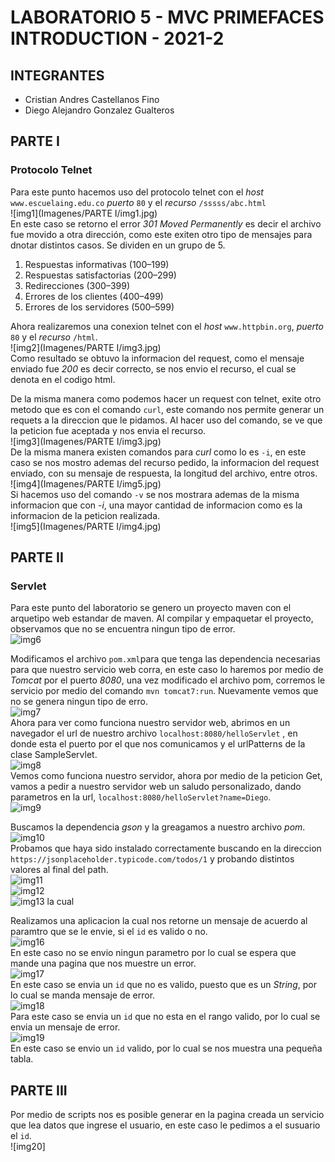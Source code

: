 # LABORATORIO 5 - MVC PRIMEFACES INTRODUCTION - 2021-2
## INTEGRANTES  
- Cristian Andres Castellanos Fino
- Diego Alejandro Gonzalez Gualteros  
## PARTE I
### Protocolo Telnet  
  Para este punto hacemos uso del protocolo telnet con el _host_ ```www.escuelaing.edu.co``` _puerto_ ```80``` y el _recurso_ ```/sssss/abc.html```  
  ![img1](Imagenes/PARTE I/img1.jpg)  
  En este caso se retorno el error _301 Moved Permanently_ es decir el archivo fue movido a otra dirección, como este exiten otro tipo de mensajes para dnotar distintos casos. Se dividen en un grupo de 5.  
  1. Respuestas informativas (100–199)
  2. Respuestas satisfactorias (200–299)
  3. Redirecciones (300–399)
  4. Errores de los clientes (400–499)
  5. Errores de los servidores (500–599)  

Ahora realizaremos una conexion telnet con el _host_ ```www.httpbin.org```, _puerto_ ```80``` y el _recurso_ ```/html```.  
![img2](Imagenes/PARTE I/img3.jpg)  
Como resultado se obtuvo la informacion del request, como el mensaje enviado fue _200_ es decir correcto, se nos envio el recurso, el cual se denota en el codigo html.  

De la misma manera como podemos hacer un request con telnet, exite otro metodo que es con el comando ```curl```, este comando nos permite generar un requets a la direccion que le pidamos. Al hacer uso del comando, se ve que la peticion fue aceptada y nos envia el recurso.  
![img3](Imagenes/PARTE I/img3.jpg)  
De la misma manera existen comandos para _curl_ como lo es ```-i```, en este caso se nos mostro ademas del recurso pedido, la informacion del request enviado, con su mensaje de respuesta, la longitud del archivo, entre otros.  
![img4](Imagenes/PARTE I/img5.jpg)  
Si hacemos uso del comando ```-v``` se nos mostrara ademas de la misma informacion que con _-i_, una mayor cantidad de informacion como es la informacion de la peticion realizada.  
![img5](Imagenes/PARTE I/img4.jpg)  
## PARTE II
### Servlet 
  Para este punto del laboratorio se genero un proyecto maven con el arquetipo web estandar de maven. Al compilar y empaquetar el proyecto, observamos que no se encuentra ningun tipo de error.  
  ![img6](https://github.com/DiegoGonzalez2807/lab5-cvds/blob/7db75f31b211017e4d92314665e0e70c52d6a551/Imagenes/PARTE%20II/img6.png)
  
  Modificamos el archivo ```pom.xml```para que tenga las dependencia necesarias para que nuestro servicio web corra, en este caso lo haremos por medio de _Tomcat_ por el puerto _8080_, una vez modificado el archivo pom, corremos le servicio por medio del comando ```mvn tomcat7:run```.  Nuevamente vemos que no se genera ningun tipo de erro.  
  ![img7](https://github.com/DiegoGonzalez2807/lab5-cvds/blob/7db75f31b211017e4d92314665e0e70c52d6a551/Imagenes/PARTE%20II/img7.png)  
  Ahora para ver como funciona nuestro servidor web, abrimos en un navegador el url de nuestro archivo ```localhost:8080/helloServlet``` , en donde esta el puerto por el que nos comunicamos y el urlPatterns de la clase SampleServlet.  
  ![img8](https://github.com/DiegoGonzalez2807/lab5-cvds/blob/7db75f31b211017e4d92314665e0e70c52d6a551/Imagenes/PARTE%20II/img8.png)  
  Vemos como funciona nuestro servidor, ahora por medio de la peticion Get, vamos a pedir a nuestro servidor web un saludo personalizado, dando parametros en la url, ```localhost:8080/helloServlet?name=Diego```.  
  ![img9](https://github.com/DiegoGonzalez2807/lab5-cvds/blob/7db75f31b211017e4d92314665e0e70c52d6a551/Imagenes/PARTE%20II/img9.png)  
  
  Buscamos la dependencia _gson_ y la greagamos a nuestro archivo _pom_.  
  ![img10](https://github.com/DiegoGonzalez2807/lab5-cvds/blob/7db75f31b211017e4d92314665e0e70c52d6a551/Imagenes/PARTE%20II/img10.png)  
  Probamos que haya sido instalado correctamente buscando en la direccion ```https://jsonplaceholder.typicode.com/todos/1``` y probando distintos valores al final del path.  
  ![img11](https://github.com/DiegoGonzalez2807/lab5-cvds/blob/7db75f31b211017e4d92314665e0e70c52d6a551/Imagenes/PARTE%20II/img11.png)  
  ![img12](https://github.com/DiegoGonzalez2807/lab5-cvds/blob/7db75f31b211017e4d92314665e0e70c52d6a551/Imagenes/PARTE%20II/img12.png)  
  ![img13](https://github.com/DiegoGonzalez2807/lab5-cvds/blob/7db75f31b211017e4d92314665e0e70c52d6a551/Imagenes/PARTE%20II/img13.png)  la cual 
  
  Realizamos una aplicacion la cual nos retorne un mensaje de acuerdo al paramtro que se le envie, si el ```id``` es valido o no.  
  ![img16](https://github.com/DiegoGonzalez2807/lab5-cvds/blob/7db75f31b211017e4d92314665e0e70c52d6a551/Imagenes/PARTE%20II/img16.png)  
  En este caso no se envio ningun parametro por lo cual se espera que mande una pagina que nos muestre un error.  
  ![img17](https://github.com/DiegoGonzalez2807/lab5-cvds/blob/7db75f31b211017e4d92314665e0e70c52d6a551/Imagenes/PARTE%20II/img17.png)  
  En este caso se envia un ```id``` que no es valido, puesto que es un _String_, por lo cual se manda mensaje de error.  
  ![img18](https://github.com/DiegoGonzalez2807/lab5-cvds/blob/7db75f31b211017e4d92314665e0e70c52d6a551/Imagenes/PARTE%20II/img18.png)  
  Para este caso se envia un ```id``` que no esta en el rango valido, por lo cual se envia un mensaje de error.  
  ![img19](https://github.com/DiegoGonzalez2807/lab5-cvds/blob/7db75f31b211017e4d92314665e0e70c52d6a551/Imagenes/PARTE%20II/img19.png)  
  En este caso se envio un ```id``` valido, por lo cual se nos muestra una pequeña tabla.  
## PARTE III  
  Por medio de scripts nos es posible generar en la pagina creada un servicio que lea datos que ingrese el usuario, en este caso le pedimos a el susuario el ```id```.  
  ![img20]
  
  
  


